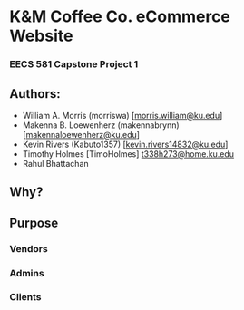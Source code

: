 # K&M Coffee Co. eCommerce Website
### EECS 581 Capstone Project 1
## Authors:
- William A. Morris (morriswa) [morris.william@ku.edu]
- Makenna B. Loewenherz (makennabrynn) [makennaloewenherz@ku.edu]
- Kevin Rivers (Kabuto1357) [kevin.rivers14832@ku.edu]
- Timothy Holmes [TimoHolmes] t338h273@home.ku.edu
- Rahul Bhattachan

## Why?

  
## Purpose
### Vendors

### Admins

### Clients
